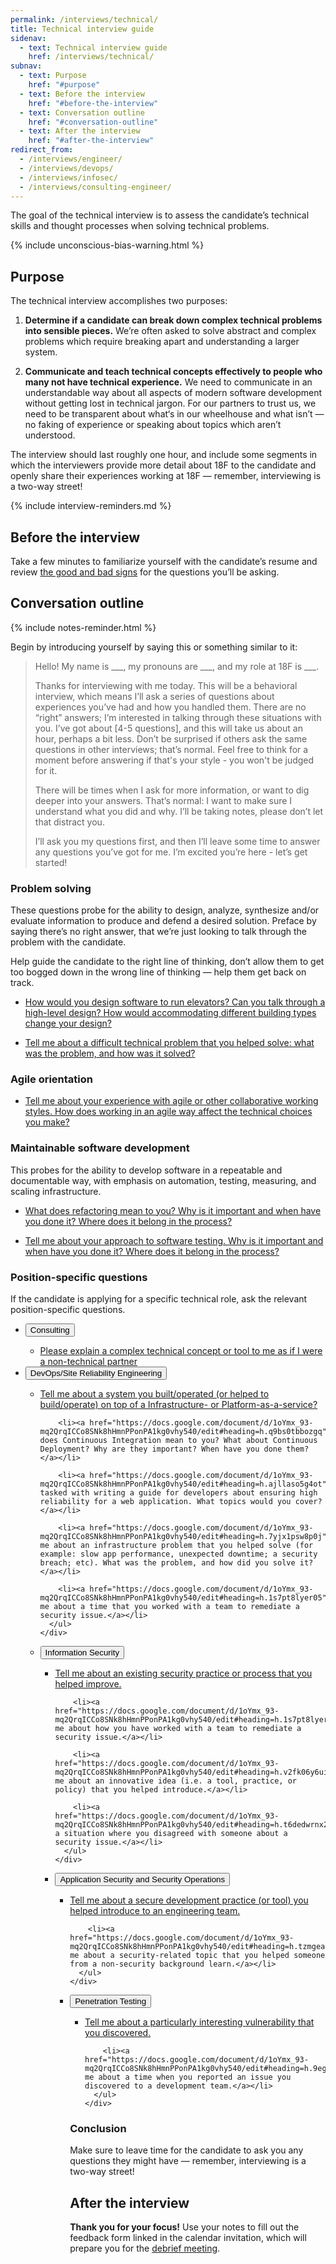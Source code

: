 ```yaml
---
permalink: /interviews/technical/
title: Technical interview guide
sidenav:
  - text: Technical interview guide
    href: /interviews/technical/
subnav:
  - text: Purpose
    href: "#purpose"
  - text: Before the interview
    href: "#before-the-interview"
  - text: Conversation outline
    href: "#conversation-outline"
  - text: After the interview
    href: "#after-the-interview"
redirect_from:
  - /interviews/engineer/
  - /interviews/devops/
  - /interviews/infosec/
  - /interviews/consulting-engineer/
---
```


The goal of the technical interview is to assess the candidate’s technical skills and thought processes when solving technical problems.

{% include unconscious-bias-warning.html %}

## Purpose

The technical interview accomplishes two purposes:

1. **Determine if a candidate can break down complex technical problems into sensible pieces.** We’re often asked to solve abstract and complex problems which require breaking apart and understanding a larger system.

2. **Communicate and teach technical concepts effectively to people who many not have technical experience.** We need to communicate in an understandable way about all aspects of modern software development without getting lost in technical jargon. For our partners to trust us, we need to be transparent about what‘s in our wheelhouse and what isn’t — no faking of experience or speaking about topics which aren’t understood.

The interview should last roughly one hour, and include some segments in which the interviewers provide more detail about 18F to the candidate and openly share their experiences working at 18F — remember, interviewing is a two-way street!

{% include interview-reminders.md %}

## Before the interview

Take a few minutes to familiarize yourself with the candidate’s resume and review [the good and bad signs](https://docs.google.com/document/d/1oYmx_93-mq2QrqICCo8SNk8hHmnPPonPA1kg0vhy540/edit) for the questions you’ll be asking.

## Conversation outline

{% include notes-reminder.html %}

Begin by introducing yourself by saying this or something similar to it:

> Hello! My name is \_\_\_, my pronouns are \_\_\_, and my role at 18F is \_\_\_.
>
> Thanks for interviewing with me today. This will be a behavioral interview, which means I’ll ask a series of questions about experiences you’ve had and how you handled them. There are no “right” answers; I’m interested in talking through these situations with you. I’ve got about [4-5 questions], and this will take us about an hour, perhaps a bit less. Don’t be surprised if others ask the same questions in other interviews; that’s normal. Feel free to think for a moment before answering if that's your style - you won't be judged for it.
>
> There will be times when I ask for more information, or want to dig deeper into your answers. That’s normal: I want to make sure I understand what you did and why. I’ll be taking notes, please don’t let that distract you.
>
> I’ll ask you my questions first, and then I’ll leave some time to answer any questions you’ve got for me. I’m excited you’re here - let’s get started!

### Problem solving

These questions probe for the ability to design, analyze, synthesize and/or evaluate information
to produce and defend a desired solution. Preface by saying there’s no right answer, that we’re just looking to talk through the problem with the candidate.

Help guide the candidate to the right line of thinking, don’t allow them to get too bogged down in the wrong line of thinking — help them get back on track.

* [How would you design software to run elevators? Can you talk through a high-level design? How would accommodating different building types change your design?](https://docs.google.com/document/d/1oYmx_93-mq2QrqICCo8SNk8hHmnPPonPA1kg0vhy540/edit#heading=h.tgd47iei6k4w)

* [Tell me about a difficult technical problem that you helped solve: what was the problem, and how was it solved?](https://docs.google.com/document/d/1oYmx_93-mq2QrqICCo8SNk8hHmnPPonPA1kg0vhy540/edit#heading=h.ory7bezha9al)

### Agile orientation

* [Tell me about your experience with agile or other collaborative working styles. How does working in an agile way affect the technical choices you make?](https://docs.google.com/document/d/1oYmx_93-mq2QrqICCo8SNk8hHmnPPonPA1kg0vhy540/edit#heading=h.p3zgydisjuv3)


### Maintainable software development

This probes for the ability to develop software in a repeatable and documentable way, with emphasis on automation, testing, measuring, and scaling infrastructure.

* [What does refactoring mean to you? Why is it important and when have you done it? Where does it belong in the process?](https://docs.google.com/document/d/1oYmx_93-mq2QrqICCo8SNk8hHmnPPonPA1kg0vhy540/edit#heading=h.iiceusfwxdz6)

* [Tell me about your approach to software testing. Why is it important and when have you done it? Where does it belong in the process?](https://docs.google.com/document/d/1oYmx_93-mq2QrqICCo8SNk8hHmnPPonPA1kg0vhy540/edit#heading=h.8vmh70tr7j6b)

### Position-specific questions

If the candidate is applying for a specific technical role, ask the relevant position-specific questions.

<ul class="usa-accordion-bordered">
  <li>
    <button class="usa-accordion-button" aria-expanded="true" aria-controls="consulting">
      Consulting
    </button>
    <div id="consulting" class="usa-accordion-content">
      <ul>
        <li><a href="https://docs.google.com/document/d/1oYmx_93-mq2QrqICCo8SNk8hHmnPPonPA1kg0vhy540/edit#heading=h.8lizmty3jisl">Please explain a complex technical concept or tool to me as if I were a non-technical partner</a></li>
      </ul>
    </div>
  </li>
  <li>
    <button class="usa-accordion-button" aria-expanded="false" aria-controls="devops">
      DevOps/Site Reliability Engineering
    </button>
    <div id="devops" class="usa-accordion-content">
      <ul>
        <li><a href="https://docs.google.com/document/d/1oYmx_93-mq2QrqICCo8SNk8hHmnPPonPA1kg0vhy540/edit#heading=h.8oo7fbtvctyj">Tell me about a system you built/operated (or helped to build/operate) on top of a Infrastructure- or Platform-as-a-service?</a></li>

        <li><a href="https://docs.google.com/document/d/1oYmx_93-mq2QrqICCo8SNk8hHmnPPonPA1kg0vhy540/edit#heading=h.q9bs0tbbozgq">What does Continuous Integration mean to you? What about Continuous Deployment? Why are they important? When have you done them?</a></li>

        <li><a href="https://docs.google.com/document/d/1oYmx_93-mq2QrqICCo8SNk8hHmnPPonPA1kg0vhy540/edit#heading=h.ajllaso5g4ot">You’re tasked with writing a guide for developers about ensuring high reliability for a web application. What topics would you cover?</a></li>

        <li><a href="https://docs.google.com/document/d/1oYmx_93-mq2QrqICCo8SNk8hHmnPPonPA1kg0vhy540/edit#heading=h.7yjx1psw8p0j">Tell me about an infrastructure problem that you helped solve (for example: slow app performance, unexpected downtime; a security breach; etc). What was the problem, and how did you solve it?</a></li>

        <li><a href="https://docs.google.com/document/d/1oYmx_93-mq2QrqICCo8SNk8hHmnPPonPA1kg0vhy540/edit#heading=h.1s7pt8lyer05">Tell me about a time that you worked with a team to remediate a security issue.</a></li>
      </ul>
    </div>
  </li>
  <li>
    <button class="usa-accordion-button" aria-expanded="false" aria-controls="infosec">
      Information Security
    </button>
    <div id="infosec" class="usa-accordion-content">
      <ul>
        <li><a href="https://docs.google.com/document/d/1oYmx_93-mq2QrqICCo8SNk8hHmnPPonPA1kg0vhy540/edit#heading=h.5z8517vrmoea">Tell me about an existing security practice or process that you helped improve.</a></li>

        <li><a href="https://docs.google.com/document/d/1oYmx_93-mq2QrqICCo8SNk8hHmnPPonPA1kg0vhy540/edit#heading=h.1s7pt8lyer05">Tell me about how you have worked with a team to remediate a security issue.</a></li>

        <li><a href="https://docs.google.com/document/d/1oYmx_93-mq2QrqICCo8SNk8hHmnPPonPA1kg0vhy540/edit#heading=h.v2fk06y6uimr">Tell me about an innovative idea (i.e. a tool, practice, or policy) that you helped introduce.</a></li>

        <li><a href="https://docs.google.com/document/d/1oYmx_93-mq2QrqICCo8SNk8hHmnPPonPA1kg0vhy540/edit#heading=h.t6dedwrnx2k8">Describe a situation where you disagreed with someone about a security issue.</a></li>
      </ul>
    </div>
  </li>
  <li>
    <button class="usa-accordion-button" aria-expanded="false" aria-controls="appsec">
      Application Security and Security Operations
    </button>
    <div id="appsec" class="usa-accordion-content">
      <ul>
        <li><a href="https://docs.google.com/document/d/1oYmx_93-mq2QrqICCo8SNk8hHmnPPonPA1kg0vhy540/edit#heading=h.kp7l6vfz1yhg">Tell me about a secure development practice (or tool) you helped introduce to an engineering team.</a></li>

        <li><a href="https://docs.google.com/document/d/1oYmx_93-mq2QrqICCo8SNk8hHmnPPonPA1kg0vhy540/edit#heading=h.tzmgeavlz1n8">Tell me about a security-related topic that you helped someone from a non-security background learn.</a></li>
      </ul>
    </div>
  </li>
  <li>
    <button class="usa-accordion-button" aria-expanded="false" aria-controls="pentest">
      Penetration Testing
    </button>
    <div id="pentest" class="usa-accordion-content">
      <ul>
        <li><a href="https://docs.google.com/document/d/1oYmx_93-mq2QrqICCo8SNk8hHmnPPonPA1kg0vhy540/edit#heading=h.7x7o7oomtxsw">Tell me about a particularly interesting vulnerability that you discovered.</a></li>

        <li><a href="https://docs.google.com/document/d/1oYmx_93-mq2QrqICCo8SNk8hHmnPPonPA1kg0vhy540/edit#heading=h.9egaga9vhkzm">Tell me about a time when you reported an issue you discovered to a development team.</a></li>
      </ul>
    </div>
  </li>
</ul>

### Conclusion

Make sure to leave time for the candidate to ask you any questions they might have — remember, interviewing is a two-way street!

## After the interview

**Thank you for your focus!** Use your notes to fill out the feedback form linked in the calendar invitation, which will prepare you for the [debrief meeting]({{site.baseurl}}/debrief/).
